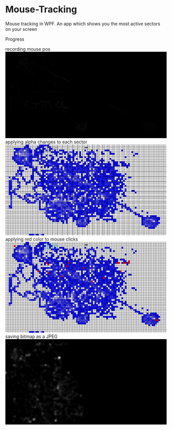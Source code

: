 # Mouse-Tracking
Mouse tracking in WPF. An app which shows you the most active sectors on your screen

Progress

recording mouse pos
![alt text](https://github.com/romanokeser/Mouse-Tracking/blob/main/ProgressImages/1stBlack.jpg)
applying alpha changes to each sector 
![alt text](https://github.com/romanokeser/Mouse-Tracking/blob/main/ProgressImages/1st.png)
applying red color to mouse clicks
![alt text](https://github.com/romanokeser/Mouse-Tracking/blob/main/ProgressImages/MouseClicks.png)
saving bitmap as a JPEG
![alt text](https://github.com/romanokeser/Mouse-Tracking/blob/main/ProgressImages/heatmap.jpg)
